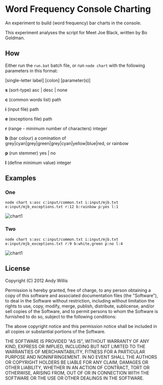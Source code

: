 # Word Frequency Console Charting

An experiment to build (word frequency) bar charts in the console.

This experiment analyses the script for Meet Joe Black, written by Bo Goldman.

## How

Either run the `run.bat` batch file, or run `node chart` with the following parameters in this format:

[single-letter label] [colon] [parameter(s)]

**s** (sort-type) asc | desc | none

**c** (common words list) path

**i** (input file) path

**e** (exceptions file) path

**r** (range - minimum number of characters) integer

**b** (bar colour) a comination of grey|cyan|grey|green|grey|cyan|yellow|blue|red, or rainbow

**p** (run stemmer) yes | no

**l** (define minimum value) integer

## Examples

### One

`node chart s:asc c:input/common.txt i:input/mjb.txt e:input/mjb_exceptions.txt r:12 b:rainbow p:yes l:1`

![chart1](http://dl.dropbox.com/u/80737100/chart1.png)

### Two

`node chart s:asc c:input/common.txt i:input/mjb.txt e:input/mjb_exceptions.txt r:9 b:white,green p:no l:4`

![chart1](http://dl.dropbox.com/u/80737100/chart2.png)

## License

Copyright (C) 2012 Andy Willis

Permission is hereby granted, free of charge, to any person obtaining a copy of this software and associated documentation files (the "Software"), to deal in the Software without restriction, including without limitation the rights to use, copy, modify, merge, publish, distribute, sublicense, and/or sell copies of the Software, and to permit persons to whom the Software is furnished to do so, subject to the following conditions:

The above copyright notice and this permission notice shall be included in all copies or substantial portions of the Software.

THE SOFTWARE IS PROVIDED "AS IS", WITHOUT WARRANTY OF ANY KIND, EXPRESS OR IMPLIED, INCLUDING BUT NOT LIMITED TO THE WARRANTIES OF MERCHANTABILITY, FITNESS FOR A PARTICULAR PURPOSE AND NONINFRINGEMENT. IN NO EVENT SHALL THE AUTHORS OR COPYRIGHT HOLDERS BE LIABLE FOR ANY CLAIM, DAMAGES OR OTHER LIABILITY, WHETHER IN AN ACTION OF CONTRACT, TORT OR OTHERWISE, ARISING FROM, OUT OF OR IN CONNECTION WITH THE SOFTWARE OR THE USE OR OTHER DEALINGS IN THE SOFTWARE.